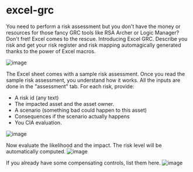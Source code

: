 # excel-grc
You need to perform a risk assessment but you don't have the money or resources for those fancy GRC tools like RSA Archer or Logic Manager? Don't fret! Excel comes to the rescue. Introducing Excel GRC. Describe you risk and get your risk register and risk mapping automagically generated thanks to the power of Excel macros.

![image](https://user-images.githubusercontent.com/103344686/180675029-4cdef0c4-6bd5-406e-afa6-4a98d0ab45e8.png)

The Excel sheet comes with a sample risk assessment. Once you read the sample risk assessment, you understand how it works.
All the inputs are done in the "assessment" tab. For each risk, provide:
- A risk id (any text)
- The impacted asset and the asset owner.
- A scenario (something bad could happen to this asset)
- Consequences if the scenario actually happens
- You CIA evaluation.

![image](https://user-images.githubusercontent.com/103344686/180675629-fc59c3a1-5276-4684-9c6b-579698d0d4a8.png)


Now evaluate the likelihood and the impact. The risk level will be automatically computed.
![image](https://user-images.githubusercontent.com/103344686/180675504-f1050bc1-5895-4c5f-a785-8ed32fc6906f.png)

If you already have some compensating controls, list them here.
![image](https://user-images.githubusercontent.com/103344686/180675576-b89d0218-8e95-4877-8f84-54ebdd2fba74.png)


